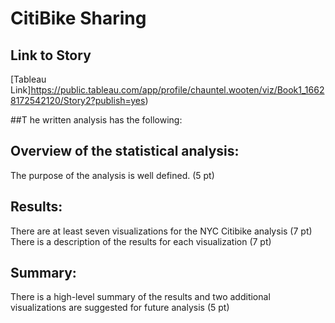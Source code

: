 # CitiBike Sharing

## Link to Story
[Tableau Link]https://public.tableau.com/app/profile/chauntel.wooten/viz/Book1_16628172542120/Story2?publish=yes)

##T he written analysis has the following:

## Overview of the statistical analysis:
The purpose of the analysis is well defined. (5 pt)


## Results:

There are at least seven visualizations for the NYC Citibike analysis (7 pt)
There is a description of the results for each visualization (7 pt)



## Summary:
There is a high-level summary of the results and two additional visualizations are suggested for future analysis (5 pt)
